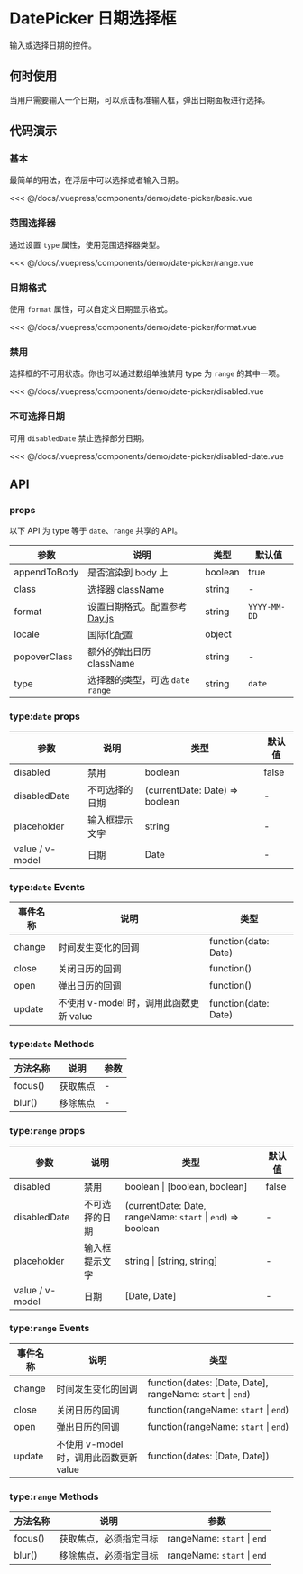 # DatePicker 日期选择框

输入或选择日期的控件。

## 何时使用

当用户需要输入一个日期，可以点击标准输入框，弹出日期面板进行选择。

## 代码演示

### 基本

最简单的用法，在浮层中可以选择或者输入日期。

<demo-date-picker-basic/>

<<< @/docs/.vuepress/components/demo/date-picker/basic.vue

### 范围选择器

通过设置 `type` 属性，使用范围选择器类型。

<demo-date-picker-range/>

<<< @/docs/.vuepress/components/demo/date-picker/range.vue

### 日期格式

使用 `format` 属性，可以自定义日期显示格式。

<demo-date-picker-format/>

<<< @/docs/.vuepress/components/demo/date-picker/format.vue

### 禁用

选择框的不可用状态。你也可以通过数组单独禁用 type 为 `range` 的其中一项。

<demo-date-picker-disabled/>

<<< @/docs/.vuepress/components/demo/date-picker/disabled.vue

### 不可选择日期

可用 `disabledDate` 禁止选择部分日期。

<demo-date-picker-disabled-date/>

<<< @/docs/.vuepress/components/demo/date-picker/disabled-date.vue

## API

### props

以下 API 为 type 等于 `date`、`range` 共享的 API。

| 参数         | 说明                                                       | 类型    | 默认值       |
| ------------ | ---------------------------------------------------------- | ------- | ------------ |
| appendToBody | 是否渲染到 body 上                                         | boolean | true         |
| class        | 选择器 className                                           | string  | -            |
| format       | 设置日期格式。配置参考 [Day.js](https://day.js.org/zh-CN/) | string  | `YYYY-MM-DD` |
| locale       | 国际化配置                                                 | object  |              |
| popoverClass | 额外的弹出日历 className                                   | string  | -            |
| type         | 选择器的类型，可选 `date` `range`                          | string  | `date`       |

### type:`date` props

| 参数            | 说明           | 类型                            | 默认值 |
| --------------- | -------------- | ------------------------------- | ------ |
| disabled        | 禁用           | boolean                         | false  |
| disabledDate    | 不可选择的日期 | \(currentDate: Date) => boolean | -      |
| placeholder     | 输入框提示文字 | string                          | -      |
| value / v-model | 日期           | Date                            | -      |

### type:`date` Events

| 事件名称 | 说明                                    | 类型                  |
| -------- | --------------------------------------- | --------------------- |
| change   | 时间发生变化的回调                      | function\(date: Date) |
| close    | 关闭日历的回调                          | function\()           |
| open     | 弹出日历的回调                          | function\()           |
| update   | 不使用 v-model 时，调用此函数更新 value | function\(date: Date) |

### type:`date` Methods

| 方法名称 | 说明     | 参数 |
| -------- | -------- | ---- |
| focus\() | 获取焦点 | -    |
| blur\()  | 移除焦点 | -    |

### type:`range` props

| 参数            | 说明           | 类型                                                         | 默认值 |
| --------------- | -------------- | ------------------------------------------------------------ | ------ |
| disabled        | 禁用           | boolean \| \[boolean, boolean]                               | false  |
| disabledDate    | 不可选择的日期 | \(currentDate: Date, rangeName: `start` \| `end`) => boolean | -      |
| placeholder     | 输入框提示文字 | string \| \[string, string]                                  | -      |
| value / v-model | 日期           | \[Date, Date]                                                | -      |

### type:`range` Events

| 事件名称 | 说明                                    | 类型                                                         |
| -------- | --------------------------------------- | ------------------------------------------------------------ |
| change   | 时间发生变化的回调                      | function\(dates: \[Date, Date], rangeName: `start` \| `end`) |
| close    | 关闭日历的回调                          | function\(rangeName: `start` \| `end`)                       |
| open     | 弹出日历的回调                          | function\(rangeName: `start` \| `end`)                       |
| update   | 不使用 v-model 时，调用此函数更新 value | function\(dates: \[Date, Date])                              |

### type:`range` Methods

| 方法名称 | 说明                   | 参数                        |
| -------- | ---------------------- | --------------------------- |
| focus\() | 获取焦点，必须指定目标 | rangeName: `start` \| `end` |
| blur\()  | 移除焦点，必须指定目标 | rangeName: `start` \| `end` |
